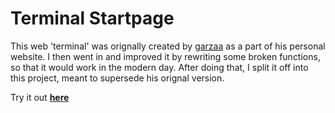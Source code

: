 # Terminal Startpage

This web 'terminal' was orignally created by [garzaa](https://github.com/garzaa/) as a part of his personal website. I then went in and improved it by rewriting some broken functions, so that it would work in the modern day. After doing that, I split it off into this project, meant to supersede his orignal version.

Try it out [**here**](https://github.com/a1exsDev/terminal-startpage)